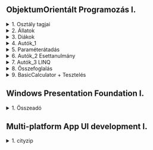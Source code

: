 ## ObjektumOrientált Programozás I.

<details>
<summary>1. Osztály tagjai</summary>

- Deklaráció
- Példányszintű tagok
  - mező
  - metódus
- Osztályszintű tagok (static)
- Osztály tagjainak elérése
  - private
  - public
  - protected
  - internal
</details>
<details>
<summary>2. Állatok</summary>

- static mező haználata (*)
- Paraméteres konstruktor, destruktor (**)
- ToString újradefiniálása override
- Ellenőrzött adatbevitel billentyűzetről - Kivételkezelés
- Programozási tételek
  - Keresés (null + foreach + break)
  - Kiválogatás
  - Maximumkiválasztás (* + **)
</details>
<details>
<summary>3. Diákok</summary>

- DateTime osztály
- beolvasás file-ból (nem ellenőrzött)
- karakterkódolási hiba megoldása
- this.szuletesiDatum.ToString("yyyy.MM.dd")
- DateTime.Now.Year
- d.szuletesiDatum.Year
- Keresés (Állatok-hoz hasonlóan)
- Maximumkiválasztás (Állatok-hoz hasonlóan)
</details>
<details>
<summary>4. Autók_1</summary>

- C# accessor-ok: getter és szetter metódusok
- Tulajdonságok
- Lambda operátor
- Validációs feltétel
- Automatikus tulajdonság
</details>
<details>
<summary>5. Paraméterátadás</summary>

- Érték szerinti paraméterátadás
  - érték típusú változók
  - referencia típusú változók
- Cím szerinti paraméterátadás
</details>
<details>
<summary>6. Autók_2 Esettanulmány</summary>

- Osztály
  - Tulajdonságok
  - Validációs feltétel -> kivételkezelés
  - Konstruktor
  - ToString
- Beolvasás file-ból
  - Kivételkezelés
- Objektumlista
- Programozási tételek (+ LINQ bevezetés)
  - Átlag
  - Maximumkiválasztás
  - Keresés (null + foreach + break)
  - Rendezés
  - Kiválogatás
    - Szótárba
    - Listába
</details>
<details>
<summary>7. Autók_3 LINQ</summary>

- delegate: névtelen függvény
- lambda kifejezés
- IEnumerable<T> és List<T>
- Aggregáló függvények
- Szűrő és rendező függvények
- Generikus Típusok és Metódusok
- List<T> Specifikus Metódusok
- Láncolás (method chaining)
</details>
<details>
<summary>8. Összefoglalás</summary>

- Elméleti kérdések
- Nasa 1995
- Lézerlövészet
- Témazáró A - Könyvtár
- Témazáró B - Subtitle
</details>
<details>
<summary>9. BasicCalculator + Tesztelés</summary>

- Calculator.cs
- Program.cs
- UnitTest1.cs
</details>

## Windows Presentation Foundation I.

<details>
<summary>1. Összeadó</summary>

- XAML
  - Window
  - Label
  - TextBox
  - TextBlock
  - Button
  - WrapPanel
  - Properties
    - Name
    - Title
    - Content
    - Text
      - Bold
      - TextWrapping
    - Layout
      - Margin
      - Padding
      - Alignment
    - Appearance
      - Border - Thickness
      - Effect
- XAML.cs
  - Brushes
  - X.Foreground
  - Events
    - Click
    - GotFocus
    - LostFocus
    - TextBox textbox = (TextBox) sender
    - if (sender is TextBox textbox) ...
</details>

## Multi-platform App UI development I.

<details>
<summary>1. cityzip</summary>

- XAML
- XAML.cs
- APK készítés
</details>
